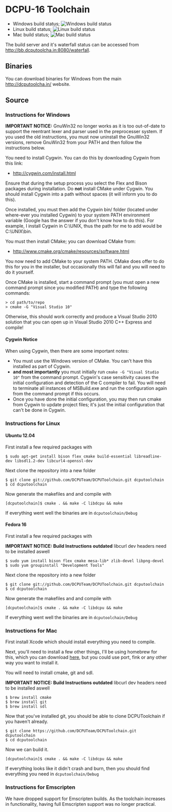 # DCPU-16 Toolchain

 *  Windows build status; ![Windows build status](http://dms.dcputoolcha.in/status/windows.png)
 *  Linux build status; ![Linux build status](http://dms.dcputoolcha.in/status/linux.png)
 *  Mac build status; ![Mac build status](http://dms.dcputoolcha.in/status/mac.png)

The build server and it's waterfall status can be accessed from http://bb.dcputoolcha.in:8080/waterfall.

## Binaries
You can download binaries for Windows from the main http://dcputoolcha.in/ website.

## Source

### Instructions for Windows

**IMPORTANT NOTICE:** GnuWin32 no longer works as it is too out-of-date to support the reentrant lexer and parser used in the preprocesser system.  If you used the old instructions, you must now uninstall the GnuWin32 versions, remove GnuWin32 from your PATH and then follow the instructions below.

You need to install Cygwin.  You can do this by downloading Cygwin from this link:

* http://cygwin.com/install.html

Ensure that during the setup process you select the Flex and Bison packages during installation.  Do **not** install CMake under Cygwin.  You should install Cygwin into a path without spaces (it will inform you to do this).

Once installed, you must then add the Cygwin bin/ folder (located under where-ever you installed Cygwin) to your system PATH environment variable (Google has the answer if you don't know how to do this).  For example, I install Cygwin in C:\UNIX, thus the path for me to add would be C:\UNIX\bin.

You must then install CMake; you can download CMake from:

* http://www.cmake.org/cmake/resources/software.html

You now need to add CMake to your system PATH.  CMake does offer to do this for you in the installer, but occasionally this will fail and you will need to do it yourself.

Once CMake is installed, start a command prompt (you must open a new command prompt since you modified PATH) and type the following commands:

```
> cd path/to/repo
> cmake -G "Visual Studio 10"
```

Otherwise, this should work correctly and produce a Visual Studio 2010 solution that you can open up in Visual Studio 2010 C++ Express and compile!

#### Cygwin Notice

When using Cygwin, then there are some important notes:

* You must use the Windows version of CMake.  You can't have this installed as part of Cygwin.
* **and most importantly** you must initially run `cmake -G "Visual Studio 10"` from the command prompt.  Cygwin's case sensitivity causes the initial configuration and detection of the C compiler to fail.  You will need to terminate all instances of MSBuild.exe and run the configuration again from the command prompt if this occurs.
* Once you have done the initial configuration, you may then run cmake from Cygwin to update project files; it's just the initial configuration that can't be done in Cygwin.

### Instructions for Linux

#### Ubuntu 12.04

First install a few required packages with

```
$ sudo apt-get install bison flex cmake build-essential libreadline-dev libsdl1.2-dev libcurl4-openssl-dev 
```

Next clone the repository into a new folder

```
$ git clone git://github.com/DCPUTeam/DCPUToolchain.git dcputoolchain
$ cd dcputoolchain
```

Now generate the makefiles and and compile with

```
[dcputoolchain]$ cmake . && make -C libdcpu && make
```

If everything went well the binaries are in ```dcputoolchain/Debug```

#### Fedora 16
First install a few required packages with

**IMPORTANT NOTICE: Build Instructions outdated** libcurl dev headers need to be installed aswell

```
$ sudo yum install bison flex cmake mesa-lib* zlib-devel libpng-devel
$ sudo yum groupinstall "Development Tools"
```

Next clone the repository into a new folder

```
$ git clone git://github.com/DCPUTeam/DCPUToolchain.git dcputoolchain
$ cd dcputoolchain
```

Now generate the makefiles and and compile with

```
[dcputoolchain]$ cmake . && make -C libdcpu && make
```

If everything went well the binaries are in ```dcputoolchain/Debug```

### Instructions for Mac

First install Xcode which should install everything you need to compile.

Next, you'll need to install a few other things, I'll be using homebrew for this, which you can download [here](https://github.com/mxcl/homebrew/wiki/installation), but you could use port, fink or any other way you want to install it.

You will need to install cmake, git and sdl.

**IMPORTANT NOTICE: Build Instructions outdated** libcurl dev headers need to be installed aswell

```
$ brew install cmake
$ brew install git
$ brew install sdl
```

Now that you've installed git, you should be able to clone DCPUToolchain if you haven't already.

```
$ git clone https://github.com/DCPUTeam/DCPUToolchain.git dcputoolchain
$ cd dcputoolchain
```

Now we can build it.

```
[dcputoolchain]$ cmake . && make -C libdcpu && make
```

If everything looks like it didn't crash and burn, then you should find everything you need in ```dcputoolchain/Debug```

### Instructions for Emscripten

We have dropped support for Emscripten builds.  As the toolchain increases in functionality, having full Emscripten support was
no longer practical.

